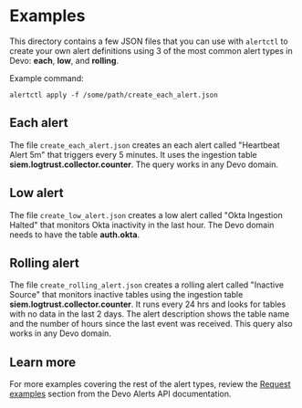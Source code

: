 # Examples

This directory contains a few JSON files that you can use with `alertctl` to create your own alert definitions using 3 of the most common alert types in Devo: **each**, **low**, and **rolling**.  

Example command:
```
alertctl apply -f /some/path/create_each_alert.json
```

## Each alert

The file `create_each_alert.json` creates an each alert called "Heartbeat Alert 5m" that triggers every 5 minutes. It uses the ingestion table **siem.logtrust.collector.counter**. The query works in any Devo domain.

## Low alert

The file `create_low_alert.json` creates a low alert called "Okta Ingestion Halted" that monitors Okta inactivity in the last hour. The Devo domain needs to have the table **auth.okta**.

## Rolling alert

The file `create_rolling_alert.json` creates a rolling alert called "Inactive Source" that monitors inactive tables using the ingestion table **siem.logtrust.collector.counter**. It runs every 24 hrs and looks for tables with no data in the last 2 days. The alert description shows the table name and the number of hours since the last event was received. This query also works in any Devo domain.

## Learn more

For more examples covering the rest of the alert types, review the [Request examples](https://docs.devo.com/space/latest/95128671/Working+with+alert+definitions+using+the+API#Request-examples) section from the Devo Alerts API documentation.